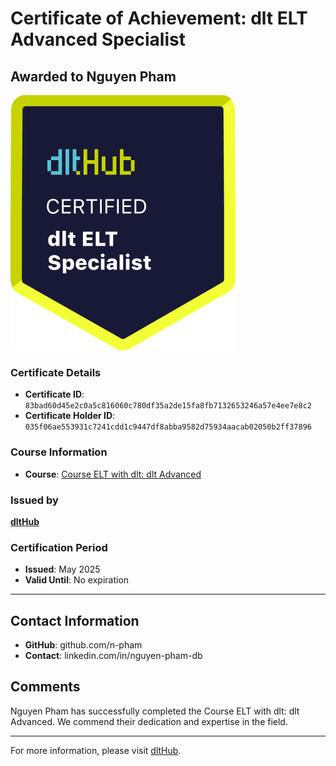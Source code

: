 
# Certificate of Achievement: dlt ELT Advanced Specialist

## Awarded to **Nguyen Pham**

![Course Image](../badges/dlt_ELT_specialist.png)

### Certificate Details
- **Certificate ID**: `83bad60d45e2c0a5c816060c780df35a2de15fa8fb7132653246a57e4ee7e8c2`
- **Certificate Holder ID**: `035f06ae553931c7241cdd1c9447df8abba9582d75934aacab02050b2ff37896`

### Course Information
- **Course**: [Course ELT with dlt: dlt Advanced](https://github.com/dlt-hub/dlthub-education/tree/main/courses/dlt_advanced_2025)

### Issued by
[**dltHub**](https://dlthub.com/) 

### Certification Period
- **Issued**: May 2025
- **Valid Until**: No expiration

---

## Contact Information
- **GitHub**: github.com/n-pham
- **Contact**: linkedin.com/in/nguyen-pham-db

## Comments
Nguyen Pham has successfully completed the Course ELT with dlt: dlt Advanced. We commend their dedication and expertise in the field.

---

For more information, please visit [dltHub](https://dlthub.com/).
    